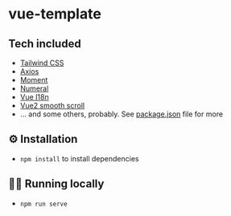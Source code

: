 # vue-template
## Tech included
- [Tailwind CSS](https://tailwindcss.com/)
- [Axios](https://www.npmjs.com/package/axios)
- [Moment](https://momentjs.com/)
- [Numeral](http://numeraljs.com/)
- [Vue I18n](https://kazupon.github.io/vue-i18n/)
- [Vue2 smooth scroll](https://www.npmjs.com/package/vue2-smooth-scroll)
- ... and some others, probably. See [package.json](https://github.com/dazecoop/vue-template/blob/master/package.json) file for more

## ⚙️ Installation
- `npm install` to install dependencies
## 🏃‍♂️ Running locally
- `npm run serve`
